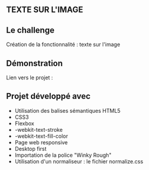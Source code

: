 ## TEXTE SUR L'IMAGE

## Le challenge

Création de la fonctionnalité : texte sur l'image

## Démonstration

Lien vers le projet :

## Projet développé avec

- Utilisation des balises sémantiques HTML5
- CSS3
- Flexbox
- -webkit-text-stroke
- -webkit-text-fill-color
- Page web responsive
- Desktop first
- Importation de la police "Winky Rough"
- Utilisation d'un normaliseur : le fichier normalize.css
